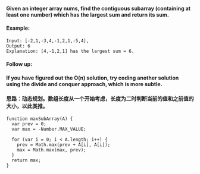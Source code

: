 #### Given an integer array nums, find the contiguous subarray (containing at least one number) which has the largest sum and return its sum.

#### Example:

```
Input: [-2,1,-3,4,-1,2,1,-5,4],
Output: 6
Explanation: [4,-1,2,1] has the largest sum = 6.

```
#### Follow up:

#### If you have figured out the O(n) solution, try coding another solution using the divide and conquer approach, which is more subtle.

#### 思路：动态规划。数组长度从一个开始考虑，长度为二时判断当前的值和之前值的大小，以此类推。

```
function maxSubArray(A) {
  var prev = 0;
  var max = -Number.MAX_VALUE;

  for (var i = 0; i < A.length; i++) {
    prev = Math.max(prev + A[i], A[i]);
    max = Math.max(max, prev);
  }
  return max;
}
```

